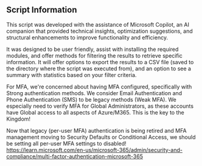 Script Information
------------------
This script was developed with the assistance of Microsoft Copilot, an AI companion that provided 
technical insights, optimization suggestions, and structural enhancements to improve functionality 
and efficiency.

It was designed to be user friendly, assist with installing the required modules, and offer methods 
for filtering the results to retrieve specific information. It will offer options to export the 
results to a CSV file (saved to the directory where the script was executed from), and an option
to see a summary with statistics based on your filter criteria. 

For MFA, we're concerned about having MFA configured, specifically with Strong authentication methods. 
We consider Email Authentication and Phone Authentication (SMS) to be legacy methods (Weak MFA). We
especially need to verify MFA for Global Administrators, as these accounts have Global access to all
aspects of Azure/M365. This is the key to the Kingdom!

Now that legacy (per-user MFA) authentication is being retired and MFA management moving to Security 
Defaults or Conditional Access, we should be setting all per-user MFA settings to disabled!
https://learn.microsoft.com/en-us/microsoft-365/admin/security-and-compliance/multi-factor-authentication-microsoft-365 

